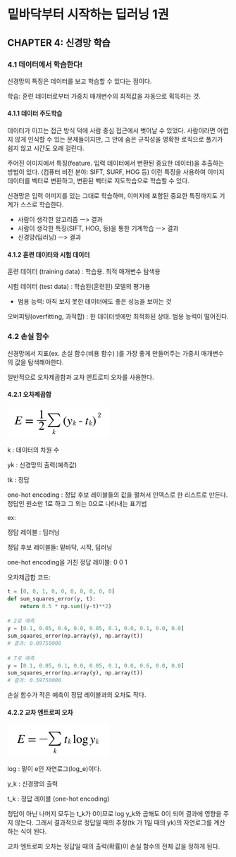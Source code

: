 # 밑바닥부터 시작하는 딥러닝 1권

## CHAPTER 4:  신경망 학습

### 4.1 데이터에서 학습한다!

신경망의 특징은 데이터를 보고 학습할 수 있다는 점이다.

학습: 훈련 데이터로부터 가중치 매개변수의 최적값을 자동으로 획득하는 것.



#### 4.1.1 데이터 주도학습

데이터가 이끄는 접근 방식 덕에 사람 중심 접근에서 벗어날 수 있었다. 사람이라면 어렵지 않게 인식할 수 있는 문제들이지만, 그 안에 숨은 규칙성을 명확한 로직으로 풀기가 쉽지 않고 시간도 오래 걸린다.

주어진 이미지에서 특징(feature. 입력 데이터에서 변환된 중요한 데이터)을 추출하는 방법이 있다. (컴퓨터 비전 분야: SIFT, SURF, HOG 등) 이런 특징을 사용하여 이미지 데이터를 벡터로 변환하고, 변환된 벡터로 지도학습으로 학습할 수 있다.

신경망은 입력 이미지를 있는 그대로 학습하며, 이미지에 포함된 중요한 특징까지도 기계가 스스로 학습한다.

- 사람이 생각한 알고리즘 ㅡ> 결과
- 사람이 생각한 특징(SIFT, HOG, 등)을 통한 기계학습 ㅡ> 결과
- 신경망(딥러닝) ㅡ> 결과



#### 4.1.2 훈련 데이터와 시험 데이터

훈련 데이터 (training data) : 학습용. 최적 매개변수 탐색용

시험 데이터 (test data) : 학습된(훈련된) 모델의 평가용

- 범용 능력: 아직 보지 못한 데이터에도 좋은 성능을 보이는 것

오버피팅(overfitting, 과적합) : 한 데이터셋에만 최적화된 상태. 범용 능력이 떨어진다.



### 4.2 손실 함수

신경망에서 지표(ex. 손실 함수(비용 함수) )를 가장 좋게 만들어주는 가중치 매개변수의 값을 탐색해야한다.

일반적으로 오차제곱합과 교차 엔트로피 오차를 사용한다.



#### 4.2.1 오차제곱합

 ![image-20210206225629000](CHAPTER4_learning_neuralnet.assets/image-20210206225629000.png)

k : 데이터의 차원 수

yk : 신경망의 출력(예측값)

tk : 정답



one-hot encoding : 정답 후보 레이블들의 값을 펼쳐서 인덱스로 한 리스트로 만든다. 정답인 원소만 1로 하고 그 외는 0으로 나타내는 표기법

ex: 

정답 레이블 : 딥러닝

정답 후보 레이블들: 밑바닥, 시작, 딥러닝

one-hot encoding을 거친 정답 레이블: 0 0 1



오차제곱합 코드:

```python
t = [0, 0, 1, 0, 0, 0, 0, 0, 0, 0]
def sum_squares_error(y, t):
    return 0.5 * np.sum((y-t)**2)

# 2로 예측
y = [0.1, 0.05, 0.6, 0.0, 0.05, 0.1, 0.0, 0.1, 0.0, 0.0]
sum_squares_error(np.array(y), np.array(t))
# 결과: 0.09750000

# 7로 예측
y = [0.1, 0.05, 0.1, 0.0, 0.05, 0.1, 0.0, 0.6, 0.0, 0.0]
sum_squares_error(np.array(y), np.array(t))
# 결과: 0.59750000
```

손실 함수가 작은 예측이 정답 레이블과의 오차도 작다.





#### 4.2.2 교차 엔트로피 오차

 ![image-20210206231239420](CHAPTER4_learning_neuralnet.assets/image-20210206231239420.png)

log : 밑이 e인 자연로그(log_e)이다.

y_k : 신경망의 출력

t_k : 정답 레이블 (one-hot encoding)



정답이 아닌 나머지 모두는 t_k가 0이므로 log y_k와 곱해도 0이 되어 결과에 영향을 주지 않는다. 그래서 결과적으로 정답일 때의 추정(tk 가 1일 때의 yk)의 자연로그를 계산하는 식이 된다.

교차 엔트로피 오차는 정답일 때의 출력(확률)이 손실 함수의 전체 값을 정하게 된다.




